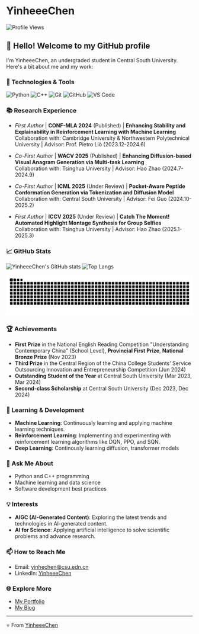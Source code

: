 # YinheeeChen

![Profile Views](https://komarev.com/ghpvc/?username=YinheeeChen&color=blueviolet)

## 👋 Hello! Welcome to my GitHub profile

I'm YinheeeChen, an undergraded student in Central South University. Here's a bit about me and my work:

### 🚀 Technologies & Tools
![Python](https://img.shields.io/badge/-Python-3776AB?style=flat&logo=python&logoColor=white)
![C++](https://img.shields.io/badge/-C++-00599C?style=flat&logo=c++&logoColor=white)
![Git](https://img.shields.io/badge/-Git-F05032?style=flat&logo=git&logoColor=white)
![GitHub](https://img.shields.io/badge/-GitHub-181717?style=flat&logo=github&logoColor=white)
![VS Code](https://img.shields.io/badge/-VS%20Code-007ACC?style=flat&logo=visual-studio-code&logoColor=white)

### 📚 Research Experience
- *First Author* | **CONF-MLA 2024** (Published) | **Enhancing Stability and Explainability in Reinforcement Learning with Machine Learning**  
Collaboration with: Cambridge University & Northwestern Polytechnical University | Advisor: Prof. Pietro Liò (2023.12-2024.6)  

- *Co-First Author* | **WACV 2025** (Published) | **Enhancing Diffusion-based Visual Anagram Generation via Multi-task Learning**  
Collaboration with: Tsinghua University | Advisor: Hao Zhao (2024.7-2024.9)  

- *Co-First Author* | **ICML 2025** (Under Review) | **Pocket-Aware Peptide Conformation Generation via Tokenization and Diffusion Model**  
Collaboration with: Central South University | Advisor: Fei Guo (2024.10-2025.2)  

- *First Author* | **ICCV 2025** (Under Review) | **Catch The Moment! Automated Highlight Montage Synthesis for Group Selfies**  
Collaboration with: Tsinghua University | Advisor: Hao Zhao (2025.1-2025.3)

### 📈 GitHub Stats
![YinheeeChen's GitHub stats](https://github-readme-stats.vercel.app/api?username=YinheeeChen&show_icons=true&theme=shadow_blue)
![Top Langs](https://github-readme-stats.vercel.app/api/top-langs/?username=YinheeeChen&layout=compact&theme=shadow_blue)

![亮色](https://raw.githubusercontent.com/YinheeeChen/YinheeeChen/output/github-contribution-grid-snake.svg)

### 🏆 Achievements
- **First Prize** in the National English Reading Competition "Understanding Contemporary China" (School Level), **Provincial First Prize**, **National Bronze Prize** (Nov 2023)
- **Third Prize** in the Central Region of the China College Students' Service Outsourcing Innovation and Entrepreneurship Competition (Jun 2024)
- **Outstanding Student of the Year** at Central South University (Mar 2023, Mar 2024)
- **Second-class Scholarship** at Central South University (Dec 2023, Dec 2024)

### 🌱 Learning & Development

- **Machine Learning**: Continuously learning and applying machine learning techniques.
- **Reinforcement Learning**: Implementing and experimenting with reinforcement learning algorithms like DQN, PPO, and SQN.
- **Deep Learning**: Continously learning diffusion, transformer models

### 💬 Ask Me About
- Python and C++ programming
- Machine learning and data science
- Software development best practices

### 💡 Interests
- **AIGC (AI-Generated Content)**: Exploring the latest trends and technologies in AI-generated content.
- **AI for Science**: Applying artificial intelligence to solve scientific problems and advance research.

### 📫 How to Reach Me
- Email: [yinhechen@csu.edn.cn](mailto:yinhechen@csu.edn.cn)
- LinkedIn: [YinheeeChen](https://www.linkedin.com/in/yinheeechen/)





### 🌐 Explore More
- [My Portfolio](https://your-portfolio-link.com)
- [My Blog](https://your-blog-link.com)

---

⭐️ From [YinheeeChen](https://github.com/YinheeeChen)

